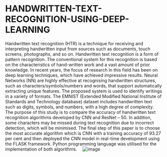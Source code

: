 # HANDWRITTEN-TEXT-RECOGNITION-USING-DEEP-LEARNING
Handwritten text recognition (HTR) is a technique for receiving and interpreting handwritten input from sources such as documents, touch screens, photographs, and so on. Handwritten text recognition is a form of pattern recognition. The conventional system for this recognition is based on the characteristics of hand-written work and a vast amount of prior knowledge. In recent years, the focus of research in this field has been on deep learning techniques, which have achieved impressive results. Neural Networks (NN) are highly effective at recognising handwritten structures, such as characters/symbols/numbers and words, that support automatically extracting unique features. The proposed system is used to identify writings in a variety of formats. The EMNIST (Extended Modified National Institute of Standards and Technology database) dataset includes handwritten text such as digits, symbols, and numbers, with a high degree of complexity. The purpose of this study is to compare the accuracy of handwritten text recognition algorithms developed by CNN and ResNet – 50. In addition, some characters may be missed during text recognition due to incorrect detection, which will be minimised. The final step of this paper is to choose the most accurate algorithm which is CNN with a training accuracy of 93.27 per cent and then deployed the CNN model in real-time development using the FLASK framework. Python programming language was utilised for the implementation of both algorithms. 
![image](https://user-images.githubusercontent.com/94397783/169290830-80b286dd-a6ad-497c-ace7-dbd8ccce9214.jpeg)
